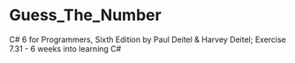 # Guess_The_Number
C# 6 for Programmers, Sixth Edition by Paul Deitel &amp; Harvey Deitel; Exercise 7.31 - 6 weeks into learning C# 
